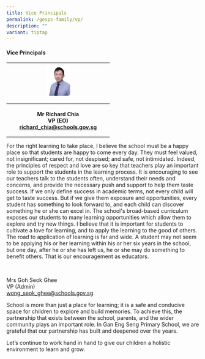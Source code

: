 ```yaml
---
title: Vice Principals
permalink: /gesps-family/vp/
description: ""
variant: tiptap
---
```

<h4>Vice Principals</h4><table><tbody><tr><th rowspan="1" colspan="1"><div class="isomer-image-wrapper"><img style="width: 25%;" height="auto" width="100%" alt="" src="/images/Mr_Richard_Chia.jpg"></div><p></p></th></tr><tr><th rowspan="1" colspan="1"><p>Mr Richard Chia <br>VP (EO)<br><a href="mailto:richard_chia@schools.gov.sg" rel="noopener noreferrer nofollow" target="_blank">richard_chia@schools.gov.sg</a></p></th></tr></tbody></table><p></p><p>For the right learning to take place, I believe the school must be a happy place so that students are happy to come every day. They must feel valued, not insignificant; cared for, not despised; and safe, not intimidated. Indeed, the principles of respect and love are so key that teachers play an important role to support the students in the learning process. It is encouraging to see our teachers talk to the students often, understand their needs and concerns, and provide the necessary push and support to help them taste success. If we only define success in academic terms, not every child will get to taste success. But if we give them exposure and opportunities, every student has something to look forward to, and each child can discover something he or she can excel in. The school's broad-based curriculum exposes our students to many learning opportunities which allow them to explore and try new things. I believe that it is important for students to cultivate a love for learning, and to apply the learning to the good of others. The road to application of learning is far and wide. A student may not seem to be applying his or her learning within his or her six years in the school, but one day, after he or she has left us, he or she may do something to benefit others. That is our encouragement as educators.</p><p><br></p><p>Mrs Goh Seok Ghee<br>VP (Admin)<br><a href="mailto:wong_seok_ghee@schools.gov.sg" rel="noopener noreferrer nofollow" target="_blank">wong_seok_ghee@schools.gov.sg</a></p><p>School is more than just a place for learning; it is a safe and conducive space for children to explore and build memories. To achieve this, the partnership that exists between the school, parents, and the wider community plays an important role. In Gan Eng Seng Primary School, we are grateful that our partnership has built and deepened over the years.</p><p>Let’s continue to work hand in hand to give our children a holistic environment to learn and grow.</p>